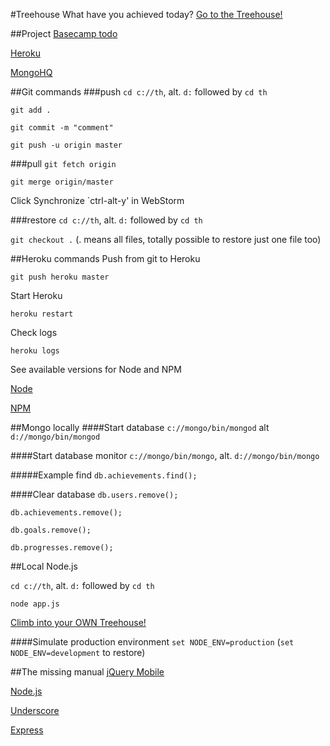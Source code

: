 #Treehouse
What have you achieved today?
[Go to the Treehouse!](http://www.treehouse.io)

##Project
[Basecamp todo](https://lejbrinkbennerhult.basecamphq.com/projects/9535387-treehouse/todo_lists)

[Heroku](https://api.heroku.com/myapps/treehouseapp)

[MongoHQ](https://dblayer.com/treehouse/mongo/treehouse/)

##Git commands
###push
`cd c://th`, alt. `d:` followed by `cd th`

`git add .`

`git commit -m "comment"`

`git push -u origin master`

###pull
`git fetch origin`

`git merge origin/master`

Click Synchronize `ctrl-alt-y' in WebStorm

###restore
`cd c://th`, alt. `d:` followed by `cd th`

`git checkout .` (. means all files, totally possible to restore just one file too)


##Heroku commands
Push from git to Heroku

`git push heroku master`

Start Heroku

`heroku restart`

Check logs

`heroku logs`

See available versions for Node and NPM

[Node](http://heroku-buildpack-nodejs.s3.amazonaws.com/manifest.nodejs)

[NPM](http://heroku-buildpack-nodejs.s3.amazonaws.com/manifest.npm)


##Mongo locally
####Start database
`c://mongo/bin/mongod` alt `d://mongo/bin/mongod`


####Start database monitor
`c://mongo/bin/mongo`, alt. `d://mongo/bin/mongo`


#####Example find
`db.achievements.find();`

####Clear database
`db.users.remove();`

`db.achievements.remove();`

`db.goals.remove();`

`db.progresses.remove();`

##Local Node.js

`cd c://th`, alt. `d:` followed by `cd th`

`node app.js`

[Climb into your OWN Treehouse!](http://localhost:1337/)

####Simulate production environment
`set NODE_ENV=production` (`set NODE_ENV=development` to restore)

##The missing manual
[jQuery Mobile](http://jquerymobile.com/)

[Node.js](http://nodejs.org/)

[Underscore](http://documentcloud.github.com/underscore/)

[Express](http://expressjs.com/)

